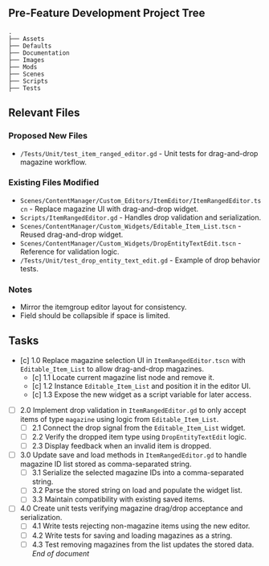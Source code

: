 ## Pre-Feature Development Project Tree
```
.
├── Assets
├── Defaults
├── Documentation
├── Images
├── Mods
├── Scenes
├── Scripts
├── Tests
```

## Relevant Files
### Proposed New Files
- `/Tests/Unit/test_item_ranged_editor.gd` - Unit tests for drag-and-drop magazine workflow.
### Existing Files Modified
- `Scenes/ContentManager/Custom_Editors/ItemEditor/ItemRangedEditor.tscn` - Replace magazine UI with drag-and-drop widget.
- `Scripts/ItemRangedEditor.gd` - Handles drop validation and serialization.
- `Scenes/ContentManager/Custom_Widgets/Editable_Item_List.tscn` - Reused drag-and-drop widget.
- `Scenes/ContentManager/Custom_Widgets/DropEntityTextEdit.tscn` - Reference for validation logic.
- `/Tests/Unit/test_drop_entity_text_edit.gd` - Example of drop behavior tests.

### Notes
- Mirror the itemgroup editor layout for consistency.
- Field should be collapsible if space is limited.

## Tasks
- [c] 1.0 Replace magazine selection UI in `ItemRangedEditor.tscn` with `Editable_Item_List` to allow drag-and-drop magazines.
  - [c] 1.1 Locate current magazine list node and remove it.
  - [c] 1.2 Instance `Editable_Item_List` and position it in the editor UI.
  - [c] 1.3 Expose the new widget as a script variable for later access.
- [ ] 2.0 Implement drop validation in `ItemRangedEditor.gd` to only accept items of type `magazine` using logic from `Editable_Item_List`.
  - [ ] 2.1 Connect the drop signal from the `Editable_Item_List` widget.
  - [ ] 2.2 Verify the dropped item type using `DropEntityTextEdit` logic.
  - [ ] 2.3 Display feedback when an invalid item is dropped.
- [ ] 3.0 Update save and load methods in `ItemRangedEditor.gd` to handle magazine ID list stored as comma-separated string.
  - [ ] 3.1 Serialize the selected magazine IDs into a comma-separated string.
  - [ ] 3.2 Parse the stored string on load and populate the widget list.
  - [ ] 3.3 Maintain compatibility with existing saved items.
- [ ] 4.0 Create unit tests verifying magazine drag/drop acceptance and serialization.
  - [ ] 4.1 Write tests rejecting non-magazine items using the new editor.
  - [ ] 4.2 Write tests for saving and loading magazines as a string.
  - [ ] 4.3 Test removing magazines from the list updates the stored data.
*End of document*
